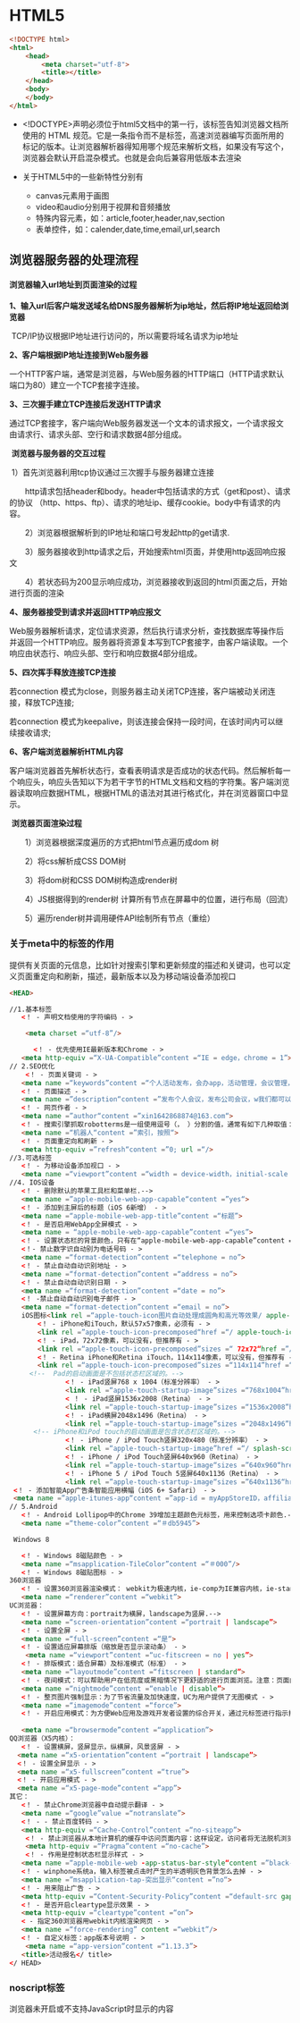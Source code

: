 # HTML5

```html
<!DOCTYPE html>
<html>
	<head>
		<meta charset="utf-8">
		<title></title>
	</head>
	<body>
	</body>
</html>
```

* \<!DOCTYPE>声明必须位于html5文档中的第一行，该标签告知浏览器文档所使用的 HTML 规范。它是一条指令而不是标签，高速浏览器编写页面所用的标记的版本。让浏览器解析器得知用哪个规范来解析文档，如果没有写这个，浏览器会默认开启混杂模式。也就是会向后兼容用低版本去渲染

* 关于HTML5中的一些新特性分别有
  * canvas元素用于画图
  * video和audio分别用于视屏和音频播放
  * 特殊内容元素，如：article,footer,header,nav,section
  * 表单控件，如：calender,date,time,email,url,search



## 浏览器服务器的处理流程

#### 浏览器输入url地址到页面渲染的过程

**1、输入url后客户端发送域名给DNS服务器解析为ip地址，然后将IP地址返回给浏览器**

​	TCP/IP协议根据IP地址进行访问的，所以需要将域名请求为ip地址

**2、客户端根据IP地址连接到Web服务器**

一个HTTP客户端，通常是浏览器，与Web服务器的HTTP端口（HTTP请求默认端口为80）建立一个TCP套接字连接。

**3、三次握手建立TCP连接后发送HTTP请求**

通过TCP套接字，客户端向Web服务器发送一个文本的请求报文，一个请求报文由请求行、请求头部、空行和请求数据4部分组成。

​	**浏览器与服务器的交互过程**

​		1）首先浏览器利用tcp协议通过三次握手与服务器建立连接

　　http请求包括header和body。header中包括请求的方式（get和post）、请求的协议 （http、https、ftp）、请求的地址ip、缓存cookie。body中有请求的内容。

　　2）浏览器根据解析到的IP地址和端口号发起http的get请求.

　　3）服务器接收到http请求之后，开始搜索html页面，并使用http返回响应报文

　　4）若状态码为200显示响应成功，浏览器接收到返回的html页面之后，开始进行页面的渲染

**4、服务器接受到请求并返回HTTP响应报文**

Web服务器解析请求，定位请求资源，然后执行请求分析，查找数据库等操作后并返回一个HTTP响应。服务器将资源复本写到TCP套接字，由客户端读取。一个响应由状态行、响应头部、空行和响应数据4部分组成。

**5、四次挥手释放连接TCP连接**

若connection 模式为close，则服务器主动关闭TCP连接，客户端被动关闭连接，释放TCP连接;

若connection 模式为keepalive，则该连接会保持一段时间，在该时间内可以继续接收请求;

**6、客户端浏览器解析HTML内容**

客户端浏览器首先解析状态行，查看表明请求是否成功的状态代码。然后解析每一个响应头，响应头告知以下为若干字节的HTML文档和文档的字符集。客户端浏览器读取响应数据HTML，根据HTML的语法对其进行格式化，并在浏览器窗口中显示。

​		**浏览器页面渲染过程**

　　1）浏览器根据深度遍历的方式把html节点遍历成dom 树

　　2）将css解析成CSS DOM树

　　3）将dom树和CSS DOM树构造成render树

　　4）JS根据得到的render树 计算所有节点在屏幕中的位置，进行布局（回流）

　　5）遍历render树并调用硬件API绘制所有节点（重绘）



### 关于meta中的标签的作用

提供有关页面的元信息，比如针对搜索引擎和更新频度的描述和关键词，也可以定义页面重定向和刷新，描述，最新版本以及为移动端设备添加视口

```html
<HEAD>

//1.基本标签
   <！ - 声明文档使用的字符编码 - >

    <meta charset =“utf-8”/>

      <！ - 优先使用IE最新版本和Chrome - > 
   <meta http-equiv =“X-UA-Compatible”content =“IE = edge，chrome = 1”> 
// 2.SEO优化
    <！ - 页面关键词 - > 
   <meta name =“keywords”content =“个人活动发布，会办app，活动管理，会议管理，社群管理“/> 
   <！ - 页面描述 - > 
   <meta name =”description“content =”发布个人会议，发布公司会议，w我们都可以帮你找到合适的会议地点和参会观众“> 
   <！ - 网页作者 - > 
   <meta name =”author“content =”xin1642868874@163.com“> 
   <！ - 搜索引擎抓取robotterms是一组使用逗号（， ）分割的值，通常有如下几种取值：none，noindex，nofollow，all，index和follow。 - > 
   <meta name =“机器人“content =”索引，按照“> 
   <！ - 页面重定向和刷新 - > 
   <meta http-equiv =”refresh“content =”0; url =“/> 
//3.可选标签
   <！ - 为移动设备添加视口 - > 
   <meta name =“viewport”content =“width = device-width，initial-scale = 1，maximum-scale = 1，minimum-scale = 1，user-scalable = no” “> 
//4. IOS设备
   <！ - 删除默认的苹果工具栏和菜单栏.--> 
   <meta name =”apple-mobile-web-app-capable“content =”yes“> 
   <！ - 添加到主屏后的标题（iOS 6新增） - > 
   <meta name =“apple-mobile-web-app-title”content =“标题”> 
   <！ - 是否启用WebApp全屏模式 - > 
   <meta name = “apple-mobile-web-app-capable”content =“yes”> 
   <！ - 设置状态栏的背景颜色，只有在“apple-mobile-web-app-capable”content =“yes”`时生效，如果设置为默认或黑色，网页内容从状态栏底部开始。如果设置为black-translucent，网页内容充满整个屏幕，顶部会被状态栏遮挡。 - > 
   <！- 禁止数字识自动别为电话号码 - > 
   <meta name =“format-detection”content =“telephone = no”> 
   <！ - 禁止自动自动识别地址 - >
   <meta name =“format-detection”content =“address = no”> 
   <！ - 禁止自动自动识别日期 - > 
   <meta name =“format-detection”content =“date = no”> 
   <！ -禁止自动自动识别电子邮件 - > 
   <meta name =“format-detection”content =“email = no”> 
   iOS图标<link rel =“apple-touch-icon图片自动处理成圆角和高光等效果/ apple- touch-icon-precomposed禁止系统自动添加效果，直接显示设计原图“>：
       <！ - iPhone和iTouch，默认57x57像素，必须有 - >  
       <link rel =”apple-touch-icon-precomposed“href =“/ apple-touch-icon-57x57-precomposed.png”> 
       <！ - iPad，72x72像素，可以没有，但推荐有 - > 
       <link rel =“apple-touch-icon-precomposed”sizes =“ 72x72“href =”/apple-touch-icon-72x72-precomposed.png“> 
       <！ - Retina iPhone和Retina iTouch，114x114像素，可以没有，但推荐有 - >
       <link rel =“apple-touch-icon-precomposed”sizes =“114x114”href =“/ apple-touch-icon-114x114-precomposed.png”> 
     <!--  Pad的启动画面是不包括状态栏区域的。-->
              <！ - iPad竖屏768 x 1004（标准分辨率） - > 
              <link rel =“apple-touch-startup-image”sizes =“768x1004”href =“/ splash-screen-768x1004.png”>  
              < ！ - iPad竖屏1536x2008（Retina） - > 
              <link rel =“apple-touch-startup-image”sizes =“1536x2008”href =“/ splash-screen-1536x2008.png”>  
              <！ - iPad横屏2048x1496（Retina） - >
              <link rel =“apple-touch-startup-image”sizes =“2048x1496”href =“/ splash-screen-2048x1496.png”> 
      <!-- iPhone和iPod touch的启动画面是包含状态栏区域的。-->
              <！ - iPhone / iPod Touch竖屏320x480（标准分辨率） - > 
              <link rel =“apple-touch-startup-image”href =“/ splash-screen-320x480.png“>  
              <！ - iPhone / iPod Touch竖屏640x960（Retina） - > 
              <link rel =”apple-touch-startup-image“sizes =”640x960“href =”/ splash- screen-640x960.png“>  
              <！ - iPhone 5 / iPod Touch 5竖屏640x1136（Retina） - > 
              <link rel =”apple-touch-startup-image“sizes =”640x1136“href =”/ splash- screen-640x1136.png“>  
 <！ - 添加智能App广告条智能应用横幅（iOS 6+ Safari） - > 
 <meta name =”apple-itunes-app“content =”app-id = myAppStoreID，affiliate-data = myAffiliateData，app-argument = myURL“> 
// 5.Android 
   <！ - Android Lollipop中的Chrome 39增加主题颜色元标签，用来控制选项卡颜色.--> 
   <meta name =“theme-color”content =“＃db5945”> 

 Windows 8

   <！ - Windows 8磁贴颜色 - > 
   <meta name =“msapplication-TileColor”content =“＃000”/> 
   <！ - Windows 8磁贴图标 - > 
360浏览器
   <！ - 设置360浏览器渲染模式： webkit为极速内核，ie-comp为IE兼容内核，ie-stand为IE标准内核.--> 
   <meta name =“renderer”content =“webkit”> 
UC浏览器：
   <！ - 设置屏幕方向：portrait为横屏，landscape为竖屏.--> 
   <meta name =“screen-orientation”content =“portrait | landscape”> 
   <！ - 设置全屏 - > 
   <meta name =“full-screen”content =“是“>
   <！ - 设置适应屏幕排版（缩放是否显示滚动条） - > 
    <meta name =“viewport”content =“uc-fitscreen = no | yes”>
   <！ - 排版模式：适合屏幕）及标准模式（标准） - > 
   <meta name =“layoutmode”content =“fitscreen | standard”> 
   <！ - 夜间模式：可以帮助用户在低亮度或黑暗情况下更舒适的进行页面浏览。注意：页面内的frame / iframe中的夜间模式的元不生效.--> 
   <meta name =“nightmode”content =“enable | disable”> 
   <！ - 整页图片强制显示：为了节省流量及加快速度，UC为用户提供了无图模式 - > 
   <meta name =“imagemode”content =“force”> 
   <！ - 开启应用模式：为方便Web应用及游戏开发者设置的综合开关，通过元标签进行指示打开，当进入应用模式时，浏览器将自动调整以下参数： - > 
   
   <meta name =“browsermode”content =“application”> 
QQ浏览器（X5内核）：
   <！ - 设置横屏，竖屏显示，纵横屏，风景竖屏 - > 
  <meta name =“x5-orientation”content =“portrait | landscape”>
  <！ - 设置全屏显示 - > 
  <meta name =“x5-fullscreen”content =“true”> 
  <！ - 开启应用模式 - >
  <meta name =“x5-page-mode”content =“app”> 
其它：
   <！ - 禁止Chrome浏览器中自动提示翻译 - > 
   <meta name =“google”value =“notranslate”> 
   <！ - - 禁止百度转码 - > 
   <meta http-equiv =“Cache-Control”content =“no-siteapp”> 
    <！ - 禁止浏览器从本地计算机的缓存中访问页面内容：这样设定，访问者将无法脱机浏览.--> 
    <meta http-equiv =“Pragma”content =“no-cache”> 
    <！ - 作用是控制状态栏显示样式 - > 
   <meta name =“apple-mobile-web -app-status-bar-style“content =”black-translucent“> 
   <！ - winphone系统a，输入标签被点击时产生的半透明灰色背景怎么去掉 - > 
   <meta name =”msapplication-tap-突出显示“content =”no“> 
   <！ - 用来阻止广告 - >
   <meta http-equiv =“Content-Security-Policy”content =“default-src gap：// ready file：; style-src'self''unsafe-inline'; script-src'unsafe-inline''unsafe- EVAL'“>
   <！ - 是否开启cleartype显示效果 - > 
   <meta http-equiv =“cleartype”content =“on”> 
   < - 指定360浏览器用webkit内核渲染网页 - > 
   <meta name =“force-rendering” content =“webkit”/> 
   <！ - 自定义标签：app版本号说明 - > 
    <meta name =“app-version”content =“1.13.3”> 
   <title>活动报名</ title> 
</ HEAD>
```

### noscript标签

浏览器未开启或不支持JavaScript时显示的内容